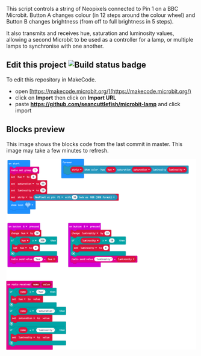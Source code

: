 
This script controls a string of Neopixels connected to Pin 1 on a BBC Microbit. Button A changes colour (in 12 steps around the colour wheel) and Button B changes brightness (from off to full brightness in 5 steps).

It also transmits and receives hue, saturation and luminosity values, allowing a second Microbit to be used as a controller for a lamp, or multiple lamps to synchronise with one another.

## Edit this project ![Build status badge](https://github.com/seancuttlefish/microbit-lamp/workflows/MakeCode/badge.svg)

To edit this repository in MakeCode.

* open [https://makecode.microbit.org/](https://makecode.microbit.org/)
* click on **Import** then click on **Import URL**
* paste **https://github.com/seancuttlefish/microbit-lamp** and click import

## Blocks preview

This image shows the blocks code from the last commit in master.
This image may take a few minutes to refresh.

![A rendered view of the blocks](https://github.com/seancuttlefish/microbit-lamp/raw/master/.github/makecode/blocks.png)
